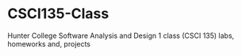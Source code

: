 # CSCI135-Class
Hunter College Software Analysis and Design 1 class (CSCI 135) labs, homeworks and, projects 
